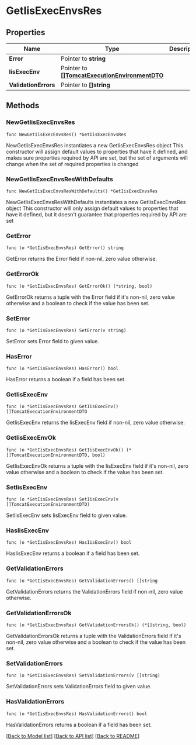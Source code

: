 # GetIisExecEnvsRes

## Properties

Name | Type | Description | Notes
------------ | ------------- | ------------- | -------------
**Error** | Pointer to **string** |  | [optional] 
**IisExecEnv** | Pointer to [**[]TomcatExecutionEnvironmentDTO**](TomcatExecutionEnvironmentDTO.md) |  | [optional] 
**ValidationErrors** | Pointer to **[]string** |  | [optional] 

## Methods

### NewGetIisExecEnvsRes

`func NewGetIisExecEnvsRes() *GetIisExecEnvsRes`

NewGetIisExecEnvsRes instantiates a new GetIisExecEnvsRes object
This constructor will assign default values to properties that have it defined,
and makes sure properties required by API are set, but the set of arguments
will change when the set of required properties is changed

### NewGetIisExecEnvsResWithDefaults

`func NewGetIisExecEnvsResWithDefaults() *GetIisExecEnvsRes`

NewGetIisExecEnvsResWithDefaults instantiates a new GetIisExecEnvsRes object
This constructor will only assign default values to properties that have it defined,
but it doesn't guarantee that properties required by API are set

### GetError

`func (o *GetIisExecEnvsRes) GetError() string`

GetError returns the Error field if non-nil, zero value otherwise.

### GetErrorOk

`func (o *GetIisExecEnvsRes) GetErrorOk() (*string, bool)`

GetErrorOk returns a tuple with the Error field if it's non-nil, zero value otherwise
and a boolean to check if the value has been set.

### SetError

`func (o *GetIisExecEnvsRes) SetError(v string)`

SetError sets Error field to given value.

### HasError

`func (o *GetIisExecEnvsRes) HasError() bool`

HasError returns a boolean if a field has been set.

### GetIisExecEnv

`func (o *GetIisExecEnvsRes) GetIisExecEnv() []TomcatExecutionEnvironmentDTO`

GetIisExecEnv returns the IisExecEnv field if non-nil, zero value otherwise.

### GetIisExecEnvOk

`func (o *GetIisExecEnvsRes) GetIisExecEnvOk() (*[]TomcatExecutionEnvironmentDTO, bool)`

GetIisExecEnvOk returns a tuple with the IisExecEnv field if it's non-nil, zero value otherwise
and a boolean to check if the value has been set.

### SetIisExecEnv

`func (o *GetIisExecEnvsRes) SetIisExecEnv(v []TomcatExecutionEnvironmentDTO)`

SetIisExecEnv sets IisExecEnv field to given value.

### HasIisExecEnv

`func (o *GetIisExecEnvsRes) HasIisExecEnv() bool`

HasIisExecEnv returns a boolean if a field has been set.

### GetValidationErrors

`func (o *GetIisExecEnvsRes) GetValidationErrors() []string`

GetValidationErrors returns the ValidationErrors field if non-nil, zero value otherwise.

### GetValidationErrorsOk

`func (o *GetIisExecEnvsRes) GetValidationErrorsOk() (*[]string, bool)`

GetValidationErrorsOk returns a tuple with the ValidationErrors field if it's non-nil, zero value otherwise
and a boolean to check if the value has been set.

### SetValidationErrors

`func (o *GetIisExecEnvsRes) SetValidationErrors(v []string)`

SetValidationErrors sets ValidationErrors field to given value.

### HasValidationErrors

`func (o *GetIisExecEnvsRes) HasValidationErrors() bool`

HasValidationErrors returns a boolean if a field has been set.


[[Back to Model list]](../README.md#documentation-for-models) [[Back to API list]](../README.md#documentation-for-api-endpoints) [[Back to README]](../README.md)


